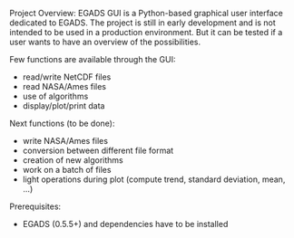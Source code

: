Project Overview:
EGADS GUI is a Python-based graphical user interface dedicated to EGADS. The project is still in early development and is not intended to be used in a production environment. But it can be tested if a user wants to have an overview of the possibilities. 

Few functions are available through the GUI:
   - read/write NetCDF files
   - read NASA/Ames files
   - use of algorithms
   - display/plot/print data

Next functions (to be done):
   - write NASA/Ames files
   - conversion between different file format
   - creation of new algorithms
   - work on a batch of files
   - light operations during plot (compute trend, standard deviation, mean, ...)

Prerequisites:
   - EGADS (0.5.5+) and dependencies have to be installed

